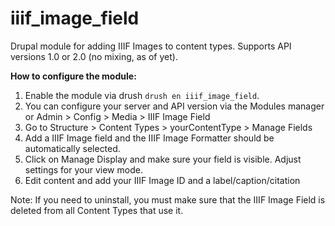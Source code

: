iiif_image_field
================

Drupal module for adding IIIF Images to content types. Supports API versions 1.0 or 2.0 (no mixing, as of yet). 

__How to configure the module:__

1. Enable the module via drush `drush en iiif_image_field`.
2. You can configure your server and API version via the Modules manager or Admin > Config > Media > IIIF Image Field
2. Go to Structure > Content Types > yourContentType > Manage Fields
3. Add a IIIF Image field and the IIIF Image Formatter should be automatically selected.
4. Click on Manage Display and make sure your field is visible. Adjust settings for your view mode.
5. Edit content and add your IIIF Image ID and a label/caption/citation

Note: If you need to uninstall, you must make sure that the IIIF Image Field is deleted from all Content Types that use it.

